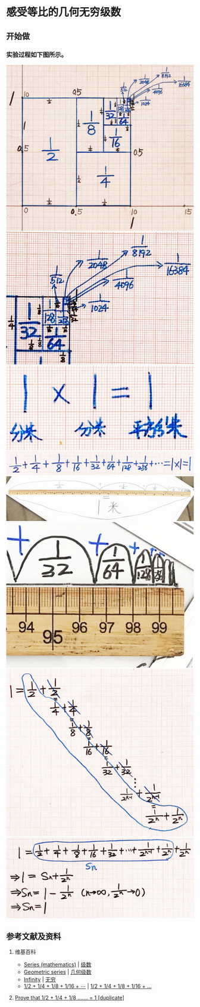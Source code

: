 # 感受等比的几何无穷级数

## 开始做

### 实验过程如下图所示。

![](/images/无穷级数/感受等比的几何无穷级数/1a1.jpg)
![](/images/无穷级数/感受等比的几何无穷级数/1a2.jpg)
![](/images/无穷级数/感受等比的几何无穷级数/1a3.jpg)
![](/images/无穷级数/感受等比的几何无穷级数/1a4.jpg)
![](/images/无穷级数/感受等比的几何无穷级数/1a5.jpg)
![](/images/无穷级数/感受等比的几何无穷级数/1a6.jpg)
![](/images/无穷级数/感受等比的几何无穷级数/1a7.jpg)
![](/images/无穷级数/感受等比的几何无穷级数/1a8.jpg)

## 参考文献及资料

1. 维基百科
	- [Series (mathematics)](https://en.wikipedia.org/wiki/Series_(mathematics)) | [级数](https://zh.wikipedia.org/wiki/级数) 
	- [Geometric series](https://en.wikipedia.org/wiki/Geometric_series) | [几何级数](https://zh.wikipedia.org/wiki/几何级数) 
	- [Infinity](https://en.wikipedia.org/wiki/Infinity) | [无穷](https://zh.wikipedia.org/wiki/无穷) 
	- [1/2 + 1/4 + 1/8 + 1/16 + ⋯](https://en.wikipedia.org/wiki/1/2_%2B_1/4_%2B_1/8_%2B_1/16_%2B_%E2%8B%AF) | [1/2 + 1/4 + 1/8 + 1/16 + …](https://zh.wikipedia.org/wiki/1/2_%2B_1/4_%2B_1/8_%2B_1/16_%2B_%E2%80%A6) 

2. [Prove that 1/2 + 1/4 + 1/8 ....... = 1 [duplicate]](https://math.stackexchange.com/questions/2777959/prove-that-1-2-1-4-1-8-1)

